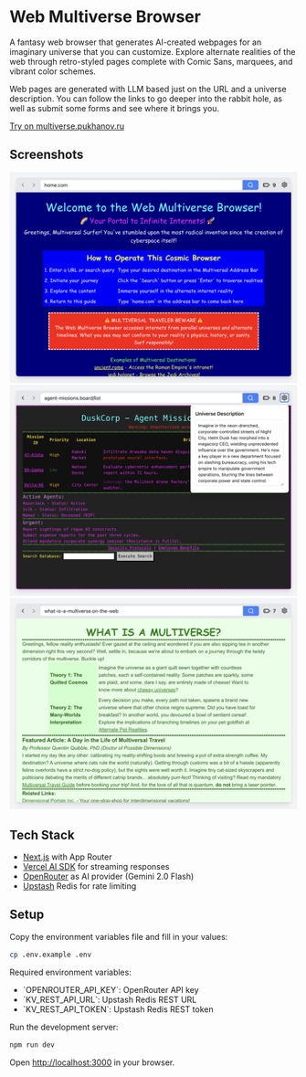 # Web Multiverse Browser

A fantasy web browser that generates AI-created webpages for an imaginary universe that you can customize. Explore alternate realities of the web through retro-styled pages complete with Comic Sans, marquees, and vibrant color schemes.

Web pages are generated with LLM based just on the URL and a universe description. You can follow the links to go deeper into the rabbit hole, as well as submit some forms and see where it brings you.

[Try on multiverse.pukhanov.ru](https://multiverse.pukhanov.ru)

## Screenshots

![Screenshot 1](./screenshots/screenshot-1.png)
![Screenshot 2](./screenshots/screenshot-2.png)
![Screenshot 3](./screenshots/screenshot-3.png)

## Tech Stack

- [Next.js](https://nextjs.org/) with App Router
- [Vercel AI SDK](https://sdk.vercel.ai/) for streaming responses
- [OpenRouter](https://openrouter.ai/) as AI provider (Gemini 2.0 Flash)
- [Upstash](https://upstash.com/) Redis for rate limiting

## Setup

Copy the environment variables file and fill in your values:

```bash
cp .env.example .env
```

Required environment variables:

- \`OPENROUTER_API_KEY\`: OpenRouter API key
- \`KV_REST_API_URL\`: Upstash Redis REST URL
- \`KV_REST_API_TOKEN\`: Upstash Redis REST token

Run the development server:

```bash
npm run dev
```

Open [http://localhost:3000](http://localhost:3000) in your browser.
